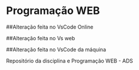 # Programação WEB
##Alteração feita no VsCode Online

##Alteração feita no Vs web

##Alteração feita no VsCode da máquina


Repositório da disciplina e Programação WEB - ADS




